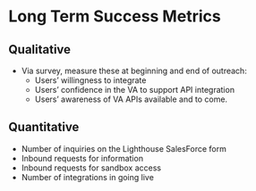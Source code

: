# Long Term Success Metrics

## Qualitative 
- Via survey, measure these at beginning and end of outreach: 
    - Users’ willingness to integrate  
    - Users’ confidence in the VA to support API integration 
    - Users’ awareness of VA APIs available and to come. 

## Quantitative 
- Number of inquiries on the Lighthouse SalesForce form 
- Inbound requests for information 
- Inbound requests for sandbox access 
- Number of integrations in going live
